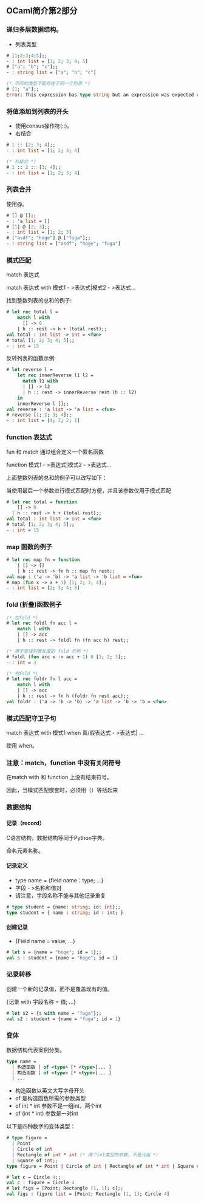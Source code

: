 ## OCaml简介第2部分

### 递归多层数据结构。
* 列表类型
```ocaml
# [1;2;3;4;5];;
- : int list = [1; 2; 3; 4; 5]
# ["a"; "b"; "c"];;
- : string list = ["a"; "b"; "c"]

(* 不同的类型不能存在于同一个列表 *)
# [1; "a"];;
Error: This expression has type string but an expression was expected of type int
```

### 将值添加到列表的开头

* 使用consus操作符(::)。
* 右结合

```ocaml
# 1 :: [2; 3; 4];;
- : int list = [1; 2; 3; 4]

(* 右結合 *)
# 1 :: 2 :: [3; 4];;
- : int list = [1; 2; 3; 4]
```

### 列表合并

使用@。

```ocaml
# [] @ [];;
- : 'a list = []
# [1] @ [2; 3];;
- : int list = [1; 2; 3]
# ["asdf"; "hoge"] @ ["fuga"];;
- : string list = ["asdf"; "hoge"; "fuga"]
```

### 模式匹配

match 表达式

match 表达式 with 模式1 - >表达式|模式2 - >表达式...

找到整数列表的总和的例子:

```ocaml
# let rec total l =
    match l with
      [] -> 0
    | h :: rest -> h + (total rest);;
val total : int list -> int = <fun>
# total [1; 2; 3; 4; 5];;
- : int = 15
```
反转列表的函数示例:

```ocaml
# let reverse l =
    let rec innerReverse l1 l2 =
      match l1 with
      | [] -> l2
      | h :: rest -> innerReverse rest (h :: l2)
    in
    innerReverse l [];;
val reverse : 'a list -> 'a list = <fun>
# reverse [1; 2; 3; 4];;
- : int list = [4; 3; 2; 1]
```

### function 表达式

fun 和 match 通过组合定义一个匿名函数

function 模式1 - >表达式|模式2 - >表达式...

上面整数列表的总和的例子可以改写如下：

当使用最后一个参数进行模式匹配时方便，并且该参数仅用于模式匹配

```ocaml
# let rec total = function
    [] -> 0
  | h :: rest -> h + (total rest);;
val total : int list -> int = <fun>
# total [1; 2; 3; 4; 5];;
- : int = 15
```

### map 函数的例子

```ocaml
# let rec map fn = function
    | [] -> []
    | h :: rest -> fn h :: map fn rest;;
val map : ('a -> 'b) -> 'a list -> 'b list = <fun>
# map (fun x -> x + 1) [1; 2; 3; 4];;
- : int list = [2; 3; 4; 5]
```
### fold (折叠)函数例子

```ocaml
(* 左fold *)
# let rec foldl fn acc l =
    match l with
    | [] -> acc
    | h :: rest -> foldl fn (fn acc h) rest;;

(* 用于查找列表长度的 fold 示例 *)
# foldl (fun acc x -> acc + 1) 0 [1; 2; 3];;
- : int = 3

(* 右fold *)
# let rec foldr fn l acc =
    match l with
    | [] -> acc
    | h :: rest -> fn h (foldr fn rest acc);;
val foldr : ('a -> 'b -> 'b) -> 'a list -> 'b -> 'b = <fun>
```

### 模式匹配守卫子句

match 表达式 with 模式1 when 真/假表达式 - >表达式| ...

使用 when。

### 注意：match，function 中没有关闭符号

在match with 和 function 上没有结束符号。

因此，当模式匹配嵌套时，必须用（）等括起来

### 数据结构

#### 记录（record）

C语言结构，数据结构等同于Python字典。

命名元素名称。

#### 记录定义

* type name = {field name：type; ...}
* 字段 - >名称和值对
* 请注意，字段名称不能与其他记录重复

```ocaml
# type student = {name: string; id: int};;
type student = { name : string; id : int; }
```
#### 创建记录

* {Field name = value; ...}

```ocaml
# let s = {name = "hoge"; id = 1};;
val s : student = {name = "hoge"; id = 1}
```

### 记录转移

创建一个新的记录值，而不是覆盖现有的值。

{记录 with 字段名称 = 值; ...}

```ocaml
# let s2 = {s with name = "fuga"};;
val s2 : student = {name = "fuga"; id = 1}
```
### 变体

数据结构代表案例分类。 

```ocaml
type name =
  | 构造函数 [ of <type> [* <type>]... ]
  | 构造函数 [ of <type> [* <type>]... ]
  | ...
```
* 构造函数以英文大写字母开头
* of 是构造函数所需的参数类型
* of int * int 参数不是一组int，两个int
* of (int * int) 参数是一对int

以下是四种数字的变体类型：

```ocaml
# type figure =
  | Point
  | Circle of int
  | Rectangle of int * int (* 两个int类型的参数，不是元组 *)
  | Square of int;;
type figure = Point | Circle of int | Rectangle of int * int | Square of int

# let c = Circle 4;;
val c : figure = Circle 4
# let figs = [Point; Rectangle (1, 1); c];;
val figs : figure list = [Point; Rectangle (1, 1); Circle 4]
```

